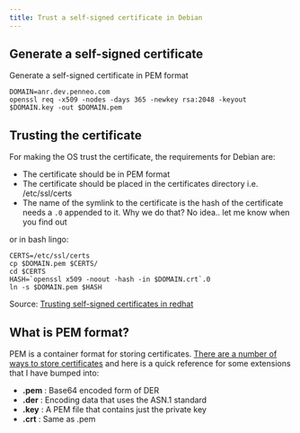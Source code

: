 ```yaml
---
title: Trust a self-signed certificate in Debian
---
```


## Generate a self-signed certificate

Generate a self-signed certificate in PEM format

```
DOMAIN=anr.dev.penneo.com
openssl req -x509 -nodes -days 365 -newkey rsa:2048 -keyout $DOMAIN.key -out $DOMAIN.pem
```

## Trusting the certificate

For making the OS trust the certificate, the requirements for Debian are:

- The certificate should be in PEM format
- The certificate should be placed in the certificates directory i.e. /etc/ssl/certs
- The name of the symlink to the certificate is the hash of the certificate needs a `.0` appended to it. Why we do that? No idea.. let me know when you find out

or in bash lingo:

```
CERTS=/etc/ssl/certs
cp $DOMAIN.pem $CERTS/
cd $CERTS
HASH=`openssl x509 -noout -hash -in $DOMAIN.crt`.0
ln -s $DOMAIN.pem $HASH
```

Source: [Trusting self-signed certificates in redhat][redhat]

<!-- How is chrome and firefox affected? -->

<!-- ## Add the key and certificate to the nginx confiruation -->

## What is PEM format?

PEM is a container format for storing certificates. [There are a number of ways to store certificates][diff-formats] and here is a quick reference for some extensions that I have bumped into:

- **.pem** : Base64 encoded form of DER
- **.der** : Encoding data that uses the ASN.1 standard
- **.key** : A PEM file that contains just the private key
- **.crt** : Same as .pem


[diff-formats]: http://serverfault.com/a/9717/286083
[redhat]: http://serverfault.com/a/730234/286083
